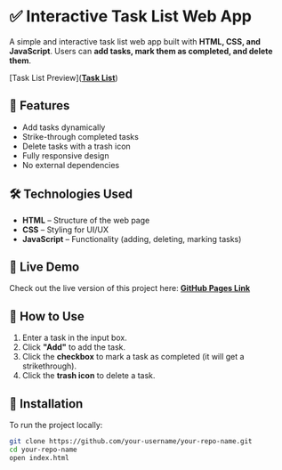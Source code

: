 # ✅ Interactive Task List Web App  

A simple and interactive task list web app built with **HTML, CSS, and JavaScript**. Users can **add tasks, mark them as completed, and delete them**.

[Task List Preview]([**Task List**](https://github.com/Mayuresh-G-Mhatre/Task-List-Project/blob/main/Task%20List.png))
## 🌟 Features  
- Add tasks dynamically  
- Strike-through completed tasks  
- Delete tasks with a trash icon  
- Fully responsive design  
- No external dependencies  

## 🛠️ Technologies Used  
- **HTML** – Structure of the web page  
- **CSS** – Styling for UI/UX  
- **JavaScript** – Functionality (adding, deleting, marking tasks)  

## 📂 Live Demo  
Check out the live version of this project here: **[GitHub Pages Link](https://mayuresh-g-mhatre.github.io/Task-List-Project/)**  

## 🚀 How to Use  
1. Enter a task in the input box.  
2. Click **"Add"** to add the task.  
3. Click the **checkbox** to mark a task as completed (it will get a strikethrough).  
4. Click the **trash icon** to delete a task.  

## 📌 Installation  
To run the project locally:  
```bash
git clone https://github.com/your-username/your-repo-name.git  
cd your-repo-name  
open index.html  
